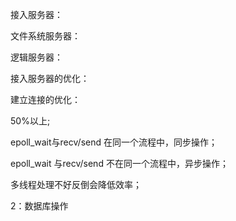 接入服务器：

文件系统服务器：

逻辑服务器：



接入服务器的优化：

建立连接的优化：



50%以上;

epoll_wait与recv/send 在同一个流程中，同步操作；

epoll_wait 与recv/send 不在同一个流程中，异步操作；



多线程处理不好反倒会降低效率；



2：数据库操作



